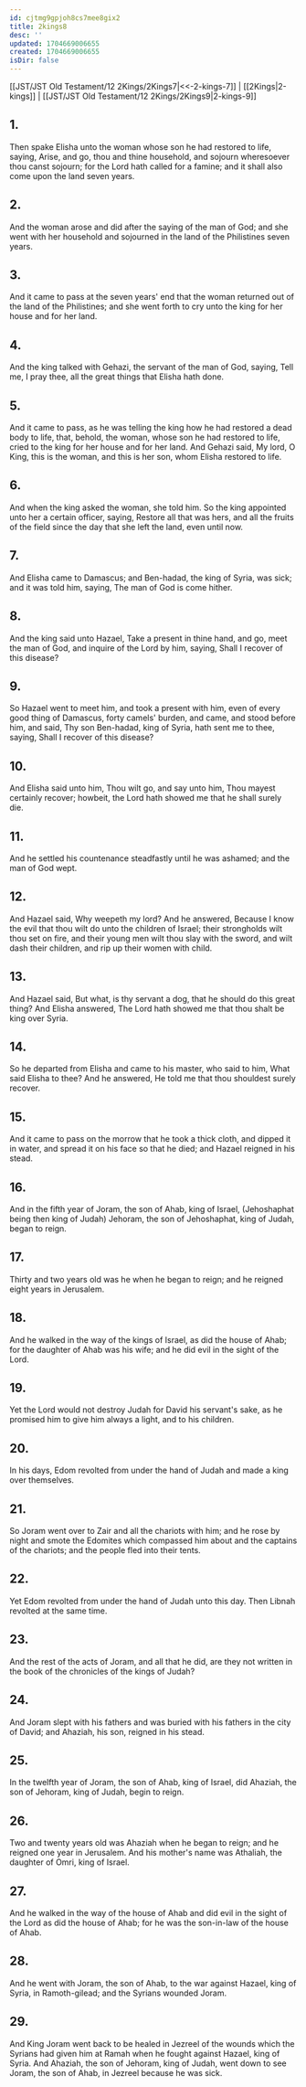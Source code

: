 ```yaml
---
id: cjtmg9gpjoh8cs7mee8gix2
title: 2kings8
desc: ''
updated: 1704669006655
created: 1704669006655
isDir: false
---
```

[[JST/JST Old Testament/12 2Kings/2Kings7|<<-2-kings-7]] | [[2Kings|2-kings]] | [[JST/JST Old Testament/12 2Kings/2Kings9|2-kings-9]]
## 1.
Then spake Elisha unto the woman whose son he had restored to life, saying, Arise, and go, thou and thine household, and sojourn wheresoever thou canst sojourn; for the Lord hath called for a famine; and it shall also come upon the land seven years.
## 2.
And the woman arose and did after the saying of the man of God; and she went with her household and sojourned in the land of the Philistines seven years.
## 3.
And it came to pass at the seven years\' end that the woman returned out of the land of the Philistines; and she went forth to cry unto the king for her house and for her land.
## 4.
And the king talked with Gehazi, the servant of the man of God, saying, Tell me, I pray thee, all the great things that Elisha hath done.
## 5.
And it came to pass, as he was telling the king how he had restored a dead body to life, that, behold, the woman, whose son he had restored to life, cried to the king for her house and for her land. And Gehazi said, My lord, O King, this is the woman, and this is her son, whom Elisha restored to life.
## 6.
And when the king asked the woman, she told him. So the king appointed unto her a certain officer, saying, Restore all that was hers, and all the fruits of the field since the day that she left the land, even until now.
## 7.
And Elisha came to Damascus; and Ben-hadad, the king of Syria, was sick; and it was told him, saying, The man of God is come hither.
## 8.
And the king said unto Hazael, Take a present in thine hand, and go, meet the man of God, and inquire of the Lord by him, saying, Shall I recover of this disease?
## 9.
So Hazael went to meet him, and took a present with him, even of every good thing of Damascus, forty camels\' burden, and came, and stood before him, and said, Thy son Ben-hadad, king of Syria, hath sent me to thee, saying, Shall I recover of this disease?
## 10.
And Elisha said unto him, Thou wilt go, and say unto him, Thou mayest certainly recover; howbeit, the Lord hath showed me that he shall surely die.
## 11.
And he settled his countenance steadfastly until he was ashamed; and the man of God wept.
## 12.
And Hazael said, Why weepeth my lord? And he answered, Because I know the evil that thou wilt do unto the children of Israel; their strongholds wilt thou set on fire, and their young men wilt thou slay with the sword, and wilt dash their children, and rip up their women with child.
## 13.
And Hazael said, But what, is thy servant a dog, that he should do this great thing? And Elisha answered, The Lord hath showed me that thou shalt be king over Syria.
## 14.
So he departed from Elisha and came to his master, who said to him, What said Elisha to thee? And he answered, He told me that thou shouldest surely recover.
## 15.
And it came to pass on the morrow that he took a thick cloth, and dipped it in water, and spread it on his face so that he died; and Hazael reigned in his stead.
## 16.
And in the fifth year of Joram, the son of Ahab, king of Israel, (Jehoshaphat being then king of Judah) Jehoram, the son of Jehoshaphat, king of Judah, began to reign.
## 17.
Thirty and two years old was he when he began to reign; and he reigned eight years in Jerusalem.
## 18.
And he walked in the way of the kings of Israel, as did the house of Ahab; for the daughter of Ahab was his wife; and he did evil in the sight of the Lord.
## 19.
Yet the Lord would not destroy Judah for David his servant\'s sake, as he promised him to give him always a light, and to his children.
## 20.
In his days, Edom revolted from under the hand of Judah and made a king over themselves.
## 21.
So Joram went over to Zair and all the chariots with him; and he rose by night and smote the Edomites which compassed him about and the captains of the chariots; and the people fled into their tents.
## 22.
Yet Edom revolted from under the hand of Judah unto this day. Then Libnah revolted at the same time.
## 23.
And the rest of the acts of Joram, and all that he did, are they not written in the book of the chronicles of the kings of Judah?
## 24.
And Joram slept with his fathers and was buried with his fathers in the city of David; and Ahaziah, his son, reigned in his stead.
## 25.
In the twelfth year of Joram, the son of Ahab, king of Israel, did Ahaziah, the son of Jehoram, king of Judah, begin to reign.
## 26.
Two and twenty years old was Ahaziah when he began to reign; and he reigned one year in Jerusalem. And his mother\'s name was Athaliah, the daughter of Omri, king of Israel.
## 27.
And he walked in the way of the house of Ahab and did evil in the sight of the Lord as did the house of Ahab; for he was the son-in-law of the house of Ahab.
## 28.
And he went with Joram, the son of Ahab, to the war against Hazael, king of Syria, in Ramoth-gilead; and the Syrians wounded Joram.
## 29.
And King Joram went back to be healed in Jezreel of the wounds which the Syrians had given him at Ramah when he fought against Hazael, king of Syria. And Ahaziah, the son of Jehoram, king of Judah, went down to see Joram, the son of Ahab, in Jezreel because he was sick.

